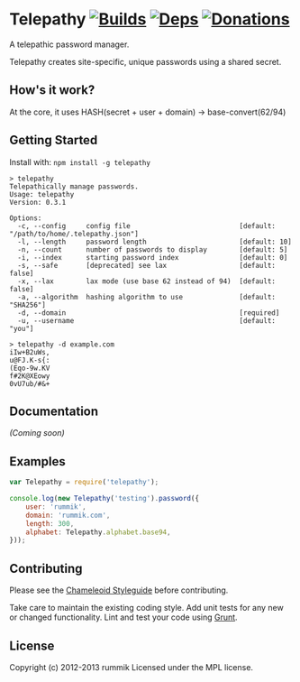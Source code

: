 Telepathy [![Builds][]][travis] [![Deps][]][gemnasium] [![Donations][]][gittip]
=========
A telepathic password manager.

Telepathy creates site-specific, unique passwords using a shared secret.

[Builds]: https://travis-ci.org/chameleoid/telepathy.png "Build Status"
[travis]: https://travis-ci.org/chameleoid/telepathy
[Deps]: https://gemnasium.com/chameleoid/telepathy.png "Dependency Status"
[gemnasium]: https://gemnasium.com/chameleoid/telepathy
[Donations]: http://badgr.co/gittip/rummik.png
[gittip]: https://www.gittip.com/rummik/


## How's it work?
At the core, it uses HASH(secret + user + domain) -> base-convert(62/94)


## Getting Started
Install with: `npm install -g telepathy`

```
> telepathy
Telepathically manage passwords.
Usage: telepathy
Version: 0.3.1

Options:
  -c, --config     config file                           [default: "/path/to/home/.telepathy.json"]
  -l, --length     password length                       [default: 10]
  -n, --count      number of passwords to display        [default: 5]
  -i, --index      starting password index               [default: 0]
  -s, --safe       [deprecated] see lax                  [default: false]
  -x, --lax        lax mode (use base 62 instead of 94)  [default: false]
  -a, --algorithm  hashing algorithm to use              [default: "SHA256"]
  -d, --domain                                           [required]
  -u, --username                                         [default: "you"]

```

```
> telepathy -d example.com
iIw+B2uWs,
u@FJ.K-s{:
(Eqo-9w.KV
f#2K@XEowy
0vU7ub/#&+
```


## Documentation
_(Coming soon)_


## Examples
```javascript
var Telepathy = require('telepathy');

console.log(new Telepathy('testing').password({
    user: 'rummik',
    domain: 'rummik.com',
    length: 300,
    alphabet: Telepathy.alphabet.base94,
}));
```


## Contributing
Please see the [Chameleoid Styleguide][] before contributing.

Take care to maintain the existing coding style.  Add unit tests for any new or
changed functionality.  Lint and test your code using [Grunt][].

[Chameleoid Styleguide]: https://github.com/chameleoid/style
[Grunt]: http://gruntjs.com/


## License
Copyright (c) 2012-2013 rummik
Licensed under the MPL license.
